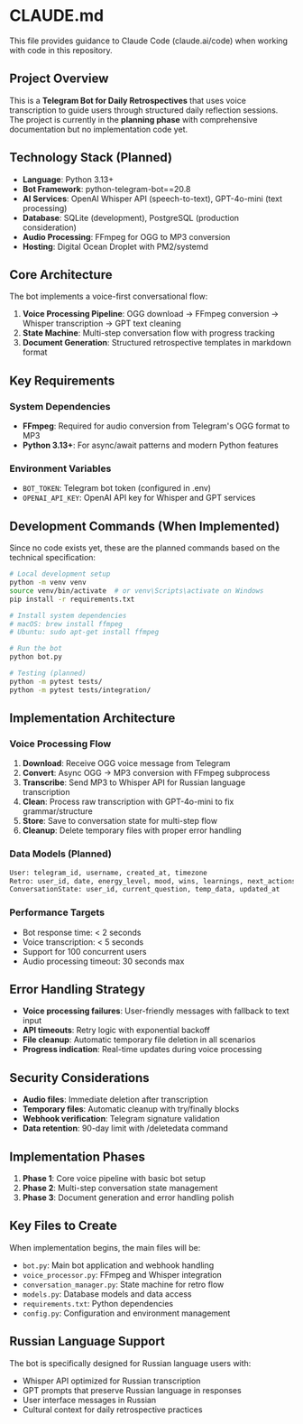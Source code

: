 # CLAUDE.md

This file provides guidance to Claude Code (claude.ai/code) when working with code in this repository.

## Project Overview

This is a **Telegram Bot for Daily Retrospectives** that uses voice transcription to guide users through structured daily reflection sessions. The project is currently in the **planning phase** with comprehensive documentation but no implementation code yet.

## Technology Stack (Planned)

- **Language**: Python 3.13+
- **Bot Framework**: python-telegram-bot==20.8
- **AI Services**: OpenAI Whisper API (speech-to-text), GPT-4o-mini (text processing)
- **Database**: SQLite (development), PostgreSQL (production consideration)
- **Audio Processing**: FFmpeg for OGG to MP3 conversion
- **Hosting**: Digital Ocean Droplet with PM2/systemd

## Core Architecture

The bot implements a voice-first conversational flow:

1. **Voice Processing Pipeline**: OGG download → FFmpeg conversion → Whisper transcription → GPT text cleaning
2. **State Machine**: Multi-step conversation flow with progress tracking
3. **Document Generation**: Structured retrospective templates in markdown format

## Key Requirements

### System Dependencies
- **FFmpeg**: Required for audio conversion from Telegram's OGG format to MP3
- **Python 3.13+**: For async/await patterns and modern Python features

### Environment Variables
- `BOT_TOKEN`: Telegram bot token (configured in .env)
- `OPENAI_API_KEY`: OpenAI API key for Whisper and GPT services

## Development Commands (When Implemented)

Since no code exists yet, these are the planned commands based on the technical specification:

```bash
# Local development setup
python -m venv venv
source venv/bin/activate  # or venv\Scripts\activate on Windows
pip install -r requirements.txt

# Install system dependencies
# macOS: brew install ffmpeg
# Ubuntu: sudo apt-get install ffmpeg

# Run the bot
python bot.py

# Testing (planned)
python -m pytest tests/
python -m pytest tests/integration/
```

## Implementation Architecture

### Voice Processing Flow
1. **Download**: Receive OGG voice message from Telegram
2. **Convert**: Async OGG → MP3 conversion with FFmpeg subprocess
3. **Transcribe**: Send MP3 to Whisper API for Russian language transcription
4. **Clean**: Process raw transcription with GPT-4o-mini to fix grammar/structure
5. **Store**: Save to conversation state for multi-step flow
6. **Cleanup**: Delete temporary files with proper error handling

### Data Models (Planned)
```python
User: telegram_id, username, created_at, timezone
Retro: user_id, date, energy_level, mood, wins, learnings, next_actions, mits, experiment
ConversationState: user_id, current_question, temp_data, updated_at
```

### Performance Targets
- Bot response time: < 2 seconds
- Voice transcription: < 5 seconds
- Support for 100 concurrent users
- Audio processing timeout: 30 seconds max

## Error Handling Strategy

- **Voice processing failures**: User-friendly messages with fallback to text input
- **API timeouts**: Retry logic with exponential backoff
- **File cleanup**: Automatic temporary file deletion in all scenarios
- **Progress indication**: Real-time updates during voice processing

## Security Considerations

- **Audio files**: Immediate deletion after transcription
- **Temporary files**: Automatic cleanup with try/finally blocks
- **Webhook verification**: Telegram signature validation
- **Data retention**: 90-day limit with /deletedata command

## Implementation Phases

1. **Phase 1**: Core voice pipeline with basic bot setup
2. **Phase 2**: Multi-step conversation state management
3. **Phase 3**: Document generation and error handling polish

## Key Files to Create

When implementation begins, the main files will be:
- `bot.py`: Main bot application and webhook handling
- `voice_processor.py`: FFmpeg and Whisper integration
- `conversation_manager.py`: State machine for retro flow
- `models.py`: Database models and data access
- `requirements.txt`: Python dependencies
- `config.py`: Configuration and environment management

## Russian Language Support

The bot is specifically designed for Russian language users with:
- Whisper API optimized for Russian transcription
- GPT prompts that preserve Russian language in responses
- User interface messages in Russian
- Cultural context for daily retrospective practices